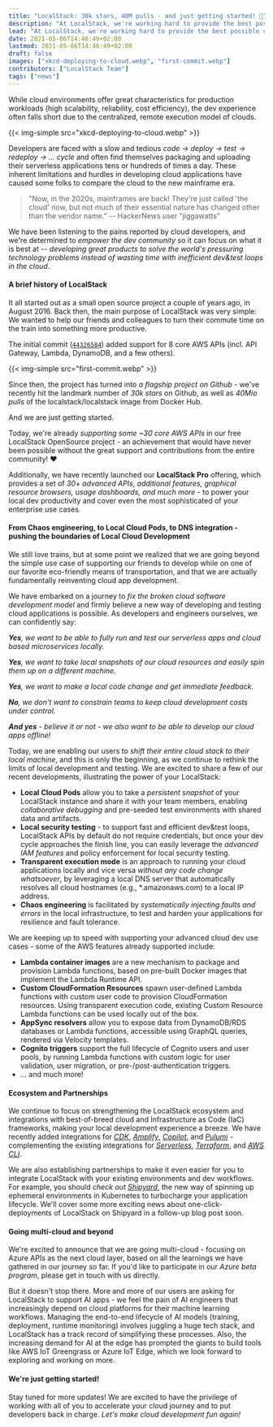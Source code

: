 ```yaml
---
title: "LocalStack: 30k stars, 40M pulls - and just getting started! 🚀"
description: "At LocalStack, we're working hard to provide the best possible cloud dev experience - giving developers back control over their environments, and enabling a highly efficient, fully local dev&test loop for your cloud applications, <i>to make cloud development fun again</i>."
lead: "At LocalStack, we're working hard to provide the best possible cloud dev experience - giving developers back control over their environments, and enabling a highly efficient, fully local dev&test loop for your cloud applications, <i>to make cloud development fun again</i>."
date: 2021-05-06T14:48:49+02:00
lastmod: 2021-05-06T14:48:49+02:00
draft: false
images: ["xkcd-deploying-to-cloud.webp", "first-commit.webp"]
contributors: ["LocalStack Team"]
tags: ["news"]
---
```


While cloud environments offer great characteristics for production
workloads (high scalability, reliability, cost efficiency), the dev
experience often falls short due to the centralized, remote execution
model of clouds.

{{< img-simple src="xkcd-deploying-to-cloud.webp" >}}

Developers are faced with a slow and tedious
*code → deploy → test → redeploy → ... cycle* and often find themselves
packaging and uploading their serverless applications tens or hundreds
of times a day. These inherent limitations and hurdles in developing
cloud applications have caused some folks to compare the cloud to the
new mainframe era.

> "Now, in the 2020s, mainframes are back! They're just called 'the
> cloud' now, but not much of their essential nature has changed other
> than the vendor name."
> -- HackerNews user "jiggawatts"

We have been listening to the pains reported by cloud developers, and
we're determined to *empower the dev community* so it can focus on what
it is best at -- *developing great products to solve the world's
pressuring technology problems instead of wasting time with inefficient
dev&test loops in the cloud*.

#### A brief history of LocalStack

It all started out as a small open source project a couple of years ago,
in August 2016. Back then, the main purpose of LocalStack was very
simple: We wanted to help our friends and colleagues to turn their commute
time on the train into something more productive.

The initial commit ([`44326584`](https://github.com/localstack/localstack/commit/44326584))
added support for 8 core AWS APIs
(incl. API Gateway, Lambda, DynamoDB, and a few others).

{{< img-simple src="first-commit.webp" >}}

Since then, the project has turned into *a flagship project on Github* -
we've recently hit the landmark number of *30k stars* on Github, as well
as *40Mio pulls* of the localstack/localstack image from Docker Hub.

And we are just getting started.

Today, we're already *supporting some \~30 core AWS APIs* in our free
LocalStack OpenSource project - an achievement that would have never
been possible without the great support and contributions from the
entire community! ♥️

Additionally, we have recently launched our **LocalStack Pro** offering,
which provides a set of *30+ advanced APIs, additional features,
graphical resource browsers, usage dashboards, and much more* - to power
your local dev productivity and cover even the most sophisticated of
your enterprise use cases.

#### From Chaos engineering, to Local Cloud Pods, to DNS integration - pushing the boundaries of Local Cloud Development

We still love trains, but at some point we realized that we are going
beyond the simple use case of supporting our friends to develop while on
one of our favorite eco-friendly means of transportation, and that we
are actually fundamentally reinventing cloud app development.

We have embarked on a journey to *fix the broken cloud software
development model* and firmly believe a new way of developing and
testing cloud applications is possible. As developers and engineers
ourselves, we can confidently say:

***Yes**, we want to be able to fully run and test our serverless apps and
cloud based microservices locally.*

***Yes**, we want to take local snapshots of our cloud resources and easily
spin them up on a different machine.*

***Yes**, we want to make a local code change and get immediate feedback.*

***No**, we don't want to constrain teams to keep cloud development costs
under control.*

***And yes** - believe it or not - we also want to be able to develop our
cloud apps offline!*

Today, we are enabling our users to *shift their entire cloud stack to
their local machine*, and this is only the beginning, as we continue to
rethink the limits of local development and testing. We are excited to
share a few of our recent developments, illustrating the power of your
LocalStack:

-   **Local Cloud Pods** allow you to take a *persistent snapshot* of
    your LocalStack instance and share it with your team members,
    enabling *collaborative debugging* and pre-seeded test environments
    with shared data and artifacts.
-   **Local security testing** - to support fast and efficient dev&test
    loops, LocalStack APIs by default do not require credentials, but
    once your dev cycle approaches the finish line, you can easily
    leverage the *advanced IAM features* and policy enforcement for
    local security testing.
-   **Transparent execution mode** is an approach to running your cloud
    applications locally and vice versa *without any code change
    whatsoever*, by leveraging a local DNS server that automatically
    resolves all cloud hostnames (e.g., \*.amazonaws.com) to a local IP
    address.
-   **Chaos engineering** is facilitated by *systematically injecting
    faults and errors* in the local infrastructure, to test and harden
    your applications for resilience and fault tolerance.

We are keeping up to speed with supporting your advanced cloud dev use
cases - some of the AWS features already supported include:

-   **Lambda container images** are a new mechanism to package and
    provision Lambda functions, based on pre-built Docker images that
    implement the Lambda Runtime API.
-   **Custom CloudFormation Resources** spawn user-defined Lambda
    functions with custom user code to provision CloudFormation
    resources. Using transparent execution code, existing Custom
    Resource Lambda functions can be used locally out of the box.
-   **AppSync resolvers** allow you to expose data from DynamoDB/RDS
    databases or Lambda functions, accessible using GraphQL queries,
    rendered via Velocity templates.
-   **Cognito triggers** support the full lifecycle of Cognito users and
    user pools, by running Lambda functions with custom logic for user
    validation, user migration, or pre-/post-authentication triggers.
-   ... and much more!

#### Ecosystem and Partnerships

We continue to focus on strengthening the LocalStack ecosystem and
integrations with best-of-breed cloud and Infrastructure as Code (IaC)
frameworks, making your local development experience a breeze. We have
recently added integrations for
[*CDK*](https://github.com/localstack/aws-cdk-local),
[*Amplify*](https://github.com/localstack/amplify-js-local),
[*Copilot*](https://github.com/localstack/copilot-cli-local), and
[*Pulumi*](https://github.com/localstack/pulumi-local) - complementing
the existing integrations for
[*Serverless*](https://github.com/localstack/serverless-localstack),
[*Terraform*](https://registry.terraform.io/providers/hashicorp/aws/latest/docs/guides/custom-service-endpoints#localstack),
and [*AWS CLI*](https://github.com/localstack/awscli-local).

We are also establishing partnerships to make it even easier for you to
integrate LocalStack with your existing environments and dev workflows. For
example, you should *check out* [*Shipyard*](https://shipyard.build/), the new
way of spinning up ephemeral environments in Kubernetes to turbocharge your
application lifecycle. We'll cover some more exciting news about
one-click-deployments of LocalStack on Shipyard in a follow-up blog post soon.

#### Going multi-cloud and beyond

We're excited to announce that we are going multi-cloud - focusing on
Azure APIs as the next cloud layer, based on all the learnings we have
gathered in our journey so far. If you'd like to participate in our
*Azure beta program*, please get in touch with us directly.

But it doesn't stop there. More and more of our users are asking
for LocalStack to support AI apps - we feel the pain of AI engineers
that increasingly depend on cloud platforms for their machine learning
workflows. Managing the end-to-end lifecycle of AI models (training,
deployment, runtime monitoring) involves juggling a huge tech stack, and
LocalStack has a track record of simplifying these processes. Also, the
increasing demand for AI at the edge has prompted the giants to build
tools like AWS IoT Greengrass or Azure IoT Edge, which we look forward
to exploring and working on more.

#### We're just getting started!

Stay tuned for more updates! We are excited to have the privilege of
working with all of you to accelerate your cloud journey and to put
developers back in charge. *Let's make cloud development fun again!*
